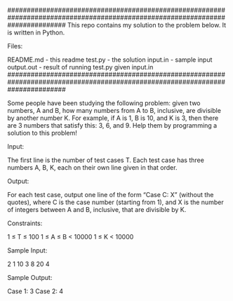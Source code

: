 ###############################################################################################################################
This repo contains my solution to the problem below. It is written in Python. 

Files:

README.md  - this readme
test.py    - the solution
input.in   - sample input
output.out - result of running test.py given input.in
###############################################################################################################################


Some people have been studying the following problem: given two numbers, A and B, how many numbers from A to B, inclusive, 
are divisible by another number K. For example, if A is 1, B is 10, and K is 3, then there are 3 numbers that satisfy this: 
3, 6, and 9. Help them by programming a solution to this problem!

Input:

The first line is the number of test cases T. Each test case has three numbers A, B, K, each on their own line given in that order.

Output:

For each test case, output one line of the form “Case C: X” (without the quotes), where C is the case number (starting from 1), 
and X is the number of integers between A and B, inclusive, that are divisible by K.

Constraints:

1 ≤ T ≤ 100
1 ≤ A ≤ B < 10000
1 ≤ K < 10000

Sample Input:

2
1
10
3
8
20
4

Sample Output:

Case 1: 3
Case 2: 4
